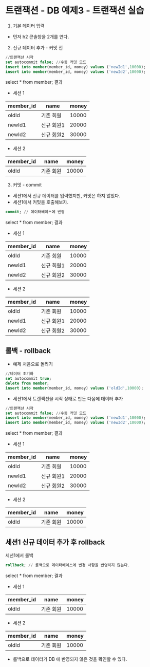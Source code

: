# 트랜잭션 - DB 예제3 - 트랜잭션 실습
1. 기본 데이터 입력
- 먼저 h2 콘솔창을 2개를 연다.

2. 신규 데이터 추가 - 커밋 전
```sql
//트랜잭션 시작
set autocommit false; //수동 커밋 모드
insert into member(member_id, money) values ('newId1',10000);
insert into member(member_id, money) values ('newId2',10000);
```
select * from member; 결과
- 세션 1

| member_id | name   | money |
|-----------|--------|-------|
| oldId     | 기존 회원  | 10000 |
| newId1    | 신규 회원1 | 20000 |
| newId2    | 신규 회원2 | 30000 |
- 세션 2

| member_id | name   | money |
|-----------|--------|-------|
| oldId     | 기존 회원  | 10000 |

3. 커밋 - commit
- 세션1에서 신규 데이터를 입력했지만, 커밋은 하지 않았다.
- 세션1에서 커밋을 호출해보자.
```sql
commit; // 데이터베이스에 반영
```
select * from member; 결과

- 세션 1

| member_id | name   | money |
|-----------|--------|-------|
| oldId     | 기존 회원  | 10000 |
| newId1    | 신규 회원1 | 20000 |
| newId2    | 신규 회원2 | 30000 |
- 세션 2

| member_id | name   | money |
|-----------|--------|-------|
| oldId     | 기존 회원  | 10000 |
| newId1    | 신규 회원1 | 20000 |
| newId2    | 신규 회원2 | 30000 |

## 롤백 - rollback
- 예제 처음으로 돌리기
```sql
//데이터 초기화
set autocommit true;
delete from member;
insert into member(member_id, money) values ('oldId',10000);
```
- 세션1에서 트랜잭션을 시작 상태로 만든 다음에 데이터 추가
```sql
//트랜잭션 시작
set autocommit false; //수동 커밋 모드
insert into member(member_id, money) values ('newId1',10000);
insert into member(member_id, money) values ('newId2',10000);
```
select * from member; 결과
- 세션 1

| member_id | name   | money |
|-----------|--------|-------|
| oldId     | 기존 회원  | 10000 |
| newId1    | 신규 회원1 | 20000 |
| newId2    | 신규 회원2 | 30000 |
- 세션 2

| member_id | name   | money |
|-----------|--------|-------|
| oldId     | 기존 회원  | 10000 |

## 세션1 신규 데이터 추가 후 rollback
세션1에서 롤백
```sql
rollback; // 롤백으로 데이터베이스에 변경 사항을 반영하지 않는다.
```
select * from member; 결과
- 세션 1

| member_id | name   | money |
|-----------|--------|-------|
| oldId     | 기존 회원  | 10000 |
- 세션 2

| member_id | name   | money |
|-----------|--------|-------|
| oldId     | 기존 회원  | 10000 |

- 롤백으로 데이터가 DB 에 반영되지 않은 것을 확인할 수 있다.

